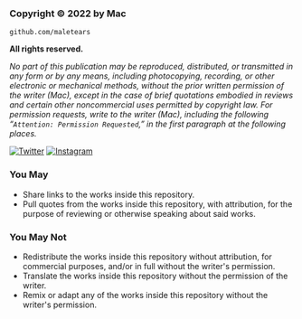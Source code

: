 ### **Copyright © 2022 by Mac**

`github.com/maletears`

**All rights reserved.**

*No part of this publication may be reproduced, distributed, or transmitted in any form or by any means, including photocopying, recording, or other electronic or mechanical methods, without the prior written permission of the writer (Mac), except in the case of brief quotations embodied in reviews and certain other noncommercial uses permitted by copyright law. For permission requests, write to the writer (Mac), including the following “`Attention: Permission Requested`,” in the first paragraph at the following places.*

[![Twitter](https://img.shields.io/badge/twitter-macnasioga-d0dcff?logo=twitter&logoColor=d0dcff)](https://twitter.com/macnasioga) [![Instagram](https://img.shields.io/badge/instagram-macnasioga-ffd0dc?logo=instagram&logoColor=ffd0dc)](https://instagram.com/macnasioga)

### You May
- Share links to the works inside this repository.
- Pull quotes from the works inside this repository, with attribution, for the purpose of reviewing or otherwise speaking about said works.

### You May Not
- Redistribute the works inside this repository without attribution, for commercial purposes, and/or in full without the writer's permission.
- Translate the works inside this repository without the permission of the writer.
- Remix or adapt any of the works inside this repository without the writer's permission.

